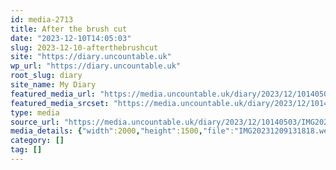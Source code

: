 ```yaml
---
id: media-2713
title: After the brush cut
date: "2023-12-10T14:05:03"
slug: 2023-12-10-afterthebrushcut
site: "https://diary.uncountable.uk"
wp_url: "https://diary.uncountable.uk"
root_slug: diary
site_name: My Diary
featured_media_url: "https://media.uncountable.uk/diary/2023/12/10140503/IMG20231209131818.webp"
featured_media_srcset: "https://media.uncountable.uk/diary/2023/12/10140503/IMG20231209131818-300x225.webp 300w, https://media.uncountable.uk/diary/2023/12/10140503/IMG20231209131818-1024x768.webp 1024w, https://media.uncountable.uk/diary/2023/12/10140503/IMG20231209131818-150x150.webp 150w, https://media.uncountable.uk/diary/2023/12/10140503/IMG20231209131818-640x480.webp 640w, https://media.uncountable.uk/diary/2023/12/10140503/IMG20231209131818.webp 2000w"
type: media
source_url: "https://media.uncountable.uk/diary/2023/12/10140503/IMG20231209131818.webp"
media_details: {"width":2000,"height":1500,"file":"IMG20231209131818.webp","filesize":195442,"sizes":{"medium":{"file":"IMG20231209131818-300x225.webp","width":300,"height":225,"filesize":24958,"mime_type":"image/webp","source_url":"https://media.uncountable.uk/diary/2023/12/10140503/IMG20231209131818-300x225.webp"},"large":{"file":"IMG20231209131818-1024x768.webp","width":1024,"height":768,"filesize":262446,"mime_type":"image/webp","source_url":"https://media.uncountable.uk/diary/2023/12/10140503/IMG20231209131818-1024x768.webp"},"thumbnail":{"file":"IMG20231209131818-150x150.webp","width":150,"height":150,"filesize":8406,"mime_type":"image/webp","source_url":"https://media.uncountable.uk/diary/2023/12/10140503/IMG20231209131818-150x150.webp"},"mobwidth":{"file":"IMG20231209131818-640x480.webp","width":640,"height":480,"filesize":109788,"mime_type":"image/webp","source_url":"https://media.uncountable.uk/diary/2023/12/10140503/IMG20231209131818-640x480.webp"},"full":{"file":"IMG20231209131818.webp","width":2000,"height":1500,"mime_type":"image/webp","source_url":"https://media.uncountable.uk/diary/2023/12/10140503/IMG20231209131818.webp"}},"image_meta":{"aperture":"0","credit":"","camera":"","caption":"","created_timestamp":"0","copyright":"","focal_length":"0","iso":"0","shutter_speed":"0","title":"","orientation":"0","keywords":[]}}
category: []
tag: []
---
```


